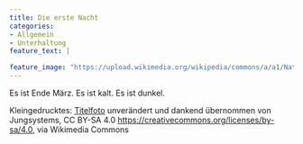 ```yaml
---
title: Die erste Nacht
categories:
- Allgemein
- Unterhaltung
feature_text: |

feature_image: "https://upload.wikimedia.org/wikipedia/commons/a/a1/Naturpark_Th%C3%BCringer_Wald_Ruhla_5.jpg"  
---
```


Es ist Ende März. Es ist kalt. Es ist dunkel. 

<!-- more -->



Kleingedrucktes: [Titelfoto](https://commons.wikimedia.org/wiki/File:Naturpark_Th%C3%BCringer_Wald_Ruhla_5.jpg?uselang=de) unverändert und dankend übernommen von Jungsystems, CC BY-SA 4.0 <https://creativecommons.org/licenses/by-sa/4.0>, via Wikimedia Commons